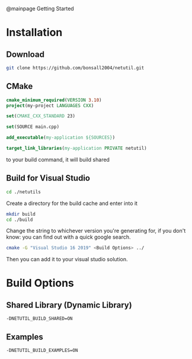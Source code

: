 @mainpage Getting Started

# Installation

## Download

```bash
git clone https://github.com/bonsall2004/netutil.git 
```

## CMake 
```cmake
cmake_minimum_required(VERSION 3.10)
project(my-project LANGUAGES CXX)

set(CMAKE_CXX_STANDARD 23)

set(SOURCE main.cpp)

add_executable(my-application ${SOURCES})

target_link_libraries(my-application PRIVATE netutil)
```

to your build command, it will build shared

## Build for Visual Studio
```bash
cd ./netutils
```
Create a directory for the build cache and enter into it
```bash
mkdir build
cd ./build
```
Change the string to whichever version you're generating for, if you don't know: you can find out with a quick google search.
```bash
cmake -G "Visual Studio 16 2019" <Build Options> ../
```

Then you can add it to your visual studio solution.

# Build Options

## Shared Library (Dynamic Library)
```
-DNETUTIL_BUILD_SHARED=ON
```

## Examples
```
-DNETUTIL_BUILD_EXAMPLES=ON
```
